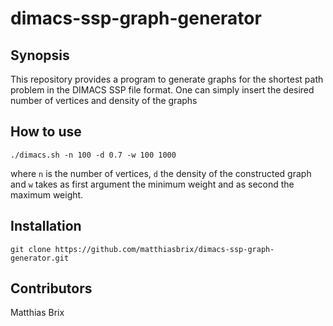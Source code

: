 # dimacs-ssp-graph-generator

## Synopsis

This repository provides a program to generate graphs for the shortest path problem in the DIMACS SSP file format. One can simply insert the desired number of vertices and density of the graphs

## How to use

```
./dimacs.sh -n 100 -d 0.7 -w 100 1000
```
where `n` is the number of vertices, `d` the density of the constructed graph and `w` takes as first argument the minimum weight and as second the maximum weight. 

## Installation

```
git clone https://github.com/matthiasbrix/dimacs-ssp-graph-generator.git
```

## Contributors

Matthias Brix
